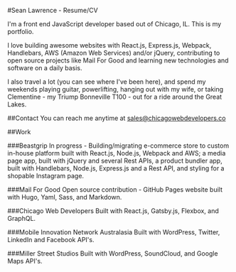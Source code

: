 #Sean Lawrence - Resume/CV

I'm a front end JavaScript developer based out of Chicago, IL. This is my portfolio. 

I love building awesome websites with React.js, Express.js, Webpack, Handlebars, AWS (Amazon Web Services) and/or jQuery, contributing to open source projects like Mail For Good and learning new technologies and software on a daily basis.

I also travel a lot (you can see where I've been here), and spend my weekends playing guitar, powerlifting, hanging out with my wife, or taking Clementine - my Triump Bonneville T100 - out for a ride around the Great Lakes.

##Contact
You can reach me anytime at [sales@chicagowebdevelopers.co](mailto:sales@chicagowebdevelopers.co)

##Work

###Beastgrip 
In progress - Building/migrating e-commerce store to custom in-house platform built with React.js, Node.js, Webpack and AWS; a media page app, built with jQuery and several Rest APIs, a product bundler app, built with Handlebars, Node.js, Express.js and a Rest API, and styling for a shopable Instagram page.

###Mail For Good
Open source contribution - GitHub Pages website built with Hugo, Yaml, Sass, and Markdown.

###Chicago Web Developers
Built with React.js, Gatsby.js, Flexbox, and GraphQL.

###Mobile Innovation Network Australasia
Built with WordPress, Twitter, LinkedIn and Facebook API's.

###Miller Street Studios
Built with WordPress, SoundCloud, and Google Maps API's.




